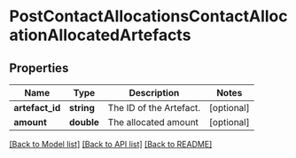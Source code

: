 # PostContactAllocationsContactAllocationAllocatedArtefacts

## Properties
Name | Type | Description | Notes
------------ | ------------- | ------------- | -------------
**artefact_id** | **string** | The ID of the Artefact. | [optional] 
**amount** | **double** | The allocated amount | [optional] 

[[Back to Model list]](../README.md#documentation-for-models) [[Back to API list]](../README.md#documentation-for-api-endpoints) [[Back to README]](../README.md)


